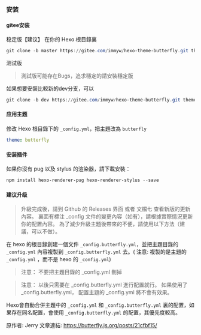 <!--
title: Butterfly安装文档
date: 2023-08-16 14:04:16
tags:- 教程 - Hexo - 主題 - butterfly
cover: https://jsd.012700.xyz/gh/jerryc127/CDN/img/butterfly-docs-01-cover.png
categories:
  - 搭建博客
-->

### 安装
#### gitee安装
稳定版【建议】
在你的 Hexo 根目錄裏
```powershell
git clone -b master https://gitee.com/immyw/hexo-theme-butterfly.git themes/butterfly
```
测试版

> 測試版可能存在Bugs，追求穩定的請安裝穩定版

如果想要安裝比較新的dev分支，可以
```powershell
git clone -b dev https://gitee.com/immyw/hexo-theme-butterfly.git themes/butterfly
```
#### 应用主题
修改 Hexo 根目錄下的 `_config.yml`，把主題改為 `butterfly`
```YAML
theme: butterfly
```
#### 安装插件
如果你沒有 pug 以及 stylus 的渲染器，請下載安裝：
```powershell
npm install hexo-renderer-pug hexo-renderer-stylus --save
```
#### 建议升级

> 升級完成後，請到 Github 的 Releases 界面 或者 文檔七 查看新版的更新內容。
> 裏面有標注 _config 文件的變更內容（如有），請根據實際情況更新你的配置內容。
為了減少升級主題後帶來的不便，請使用以下方法（建議，可以不做）。

在 hexo 的根目錄創建一個文件 `_config.butterfly.yml`，並把主題目錄的 `_config.yml` 內容複製到 `_config.butterfly.yml` 去。( 注意: 複製的是主題的 `_config.yml` ，而不是 hexo 的 `_config.yml`)

> 注意： 不要把主題目錄的 _config.yml 刪掉

> 注意： 以後只需要在 _config.butterfly.yml 進行配置就行。
如果使用了 _config.butterfly.yml， 配置主題的 _config.yml 將不會有效果。

Hexo會自動合併主題中的 `_config.yml` 和 `_config.butterfly.yml` 裏的配置，如果存在同名配置，會使用 `_config.butterfly.yml` 的配置，其優先度較高。


原作者: Jerry
文章連結: https://butterfly.js.org/posts/21cfbf15/
